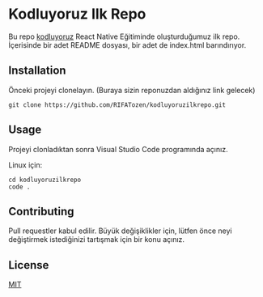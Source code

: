 # Kodluyoruz Ilk Repo

Bu repo [kodluyoruz](https://www.kodluyoruz.org/) React Native Eğitiminde oluşturduğumuz ilk repo. İçerisinde bir adet README dosyası, bir adet de index.html barındırıyor.

## Installation 

Önceki projeyi clonelayın. (Buraya sizin reponuzdan aldığınız link gelecek)
```
git clone https://github.com/RIFATozen/kodluyoruzilkrepo.git
```

## Usage

Projeyi clonladıktan sonra Visual Studio Code programında açınız.

Linux için:

```
cd kodluyoruzilkrepo
code .
```

## Contributing

Pull requestler kabul edilir. Büyük değişiklikler için, lütfen önce neyi değiştirmek istediğinizi tartışmak için bir konu açınız.

## License

[MIT](https://choosealicense.com/licenses/mit/)